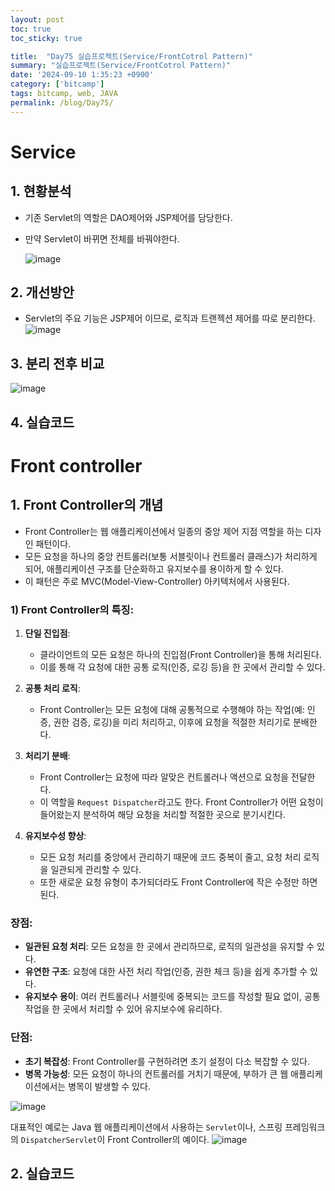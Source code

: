 ```yaml
---
layout: post
toc: true
toc_sticky: true

title:  "Day75 실습프로젝트(Service/FrontCotrol Pattern)"
summary: "실습프로젝트(Service/FrontCotrol Pattern)"
date: '2024-09-10 1:35:23 +0900'
category: ['bitcamp']
tags: bitcamp, web, JAVA
permalink: /blog/Day75/
---
```


# Service 
## 1. 현황분석
- 기존 Servlet의 역할은 DAO제어와 JSP제어를 담당한다. 
- 만약 Servlet이 바뀌면 전체를 바꿔야한다. 

    ![image](https://github.com/user-attachments/assets/42f1a2ad-920e-46c3-b817-046958a0c0db)

## 2. 개선방안
- Servlet의 주요 기능은 JSP제어 이므로, 로직과 트랜젝션 제어를 따로 분리한다.
  ![image](https://github.com/user-attachments/assets/f5bd54f7-d4ad-473c-83be-31d96fb84ab8)


## 3. 분리 전후 비교
![image](https://github.com/user-attachments/assets/6103d1db-d22f-44a1-862f-376327d011fe)

## 4. 실습코드 

# Front controller
## 1. Front Controller의 개념
- Front Controller는 웹 애플리케이션에서 일종의 중앙 제어 지점 역할을 하는 디자인 패턴이다.
- 모든 요청을 하나의 중앙 컨트롤러(보통 서블릿이나 컨트롤러 클래스)가 처리하게 되어, 애플리케이션 구조를 단순화하고 유지보수를 용이하게 할 수 있다. 
- 이 패턴은 주로 MVC(Model-View-Controller) 아키텍처에서 사용된다.

### 1) Front Controller의 특징:
1. **단일 진입점**: 
   - 클라이언트의 모든 요청은 하나의 진입점(Front Controller)을 통해 처리된다. 
   - 이를 통해 각 요청에 대한 공통 로직(인증, 로깅 등)을 한 곳에서 관리할 수 있다.
2. **공통 처리 로직**: 
   - Front Controller는 모든 요청에 대해 공통적으로 수행해야 하는 작업(예: 인증, 권한 검증, 로깅)을 미리 처리하고, 이후에 요청을 적절한 처리기로 분배한다.

3. **처리기 분배**: 
   - Front Controller는 요청에 따라 알맞은 컨트롤러나 액션으로 요청을 전달한다. 
   - 이 역할을 `Request Dispatcher`라고도 한다. Front Controller가 어떤 요청이 들어왔는지 분석하여 해당 요청을 처리할 적절한 곳으로 분기시킨다.

4. **유지보수성 향상**: 
   - 모든 요청 처리를 중앙에서 관리하기 때문에 코드 중복이 줄고, 요청 처리 로직을 일관되게 관리할 수 있다.
   - 또한 새로운 요청 유형이 추가되더라도 Front Controller에 작은 수정만 하면 된다.

### 장점:
- **일관된 요청 처리**: 모든 요청을 한 곳에서 관리하므로, 로직의 일관성을 유지할 수 있다.
- **유연한 구조**: 요청에 대한 사전 처리 작업(인증, 권한 체크 등)을 쉽게 추가할 수 있다.
- **유지보수 용이**: 여러 컨트롤러나 서블릿에 중복되는 코드를 작성할 필요 없이, 공통 작업을 한 곳에서 처리할 수 있어 유지보수에 유리하다.

### 단점:
- **초기 복잡성**: Front Controller를 구현하려면 초기 설정이 다소 복잡할 수 있다.
- **병목 가능성**: 모든 요청이 하나의 컨트롤러를 거치기 때문에, 부하가 큰 웹 애플리케이션에서는 병목이 발생할 수 있다.

![image](https://github.com/user-attachments/assets/9049c78c-88f6-4161-bd79-3a070d3328b6)

대표적인 예로는 Java 웹 애플리케이션에서 사용하는 `Servlet`이나, 스프링 프레임워크의 `DispatcherServlet`이 Front Controller의 예이다.
![image](https://github.com/user-attachments/assets/f9844004-c4e1-48b9-a75a-8d38dac48617)

## 2. 실습코드 
